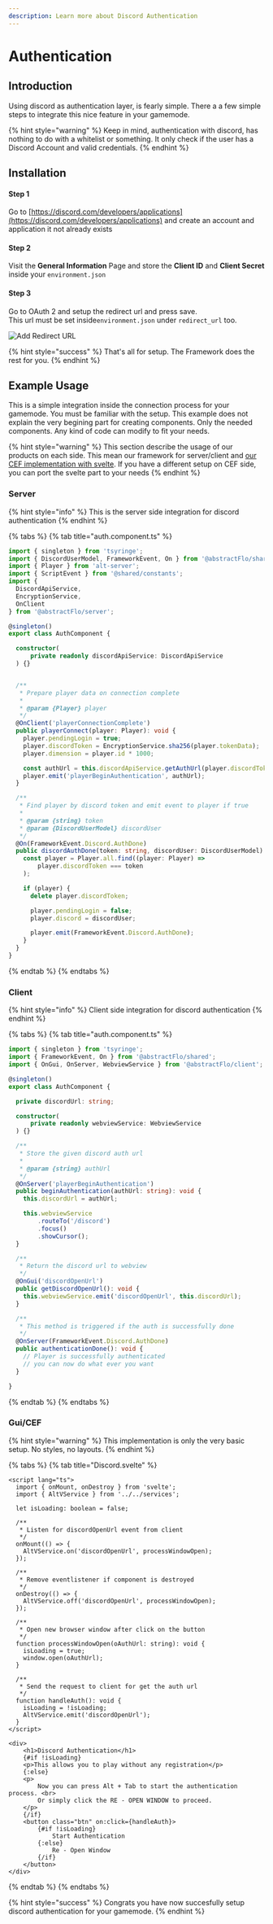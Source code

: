 ```yaml
---
description: Learn more about Discord Authentication
---
```


# Authentication

## Introduction

Using discord as authentication layer, is fearly simple. There a a few simple steps to integrate this nice feature in your gamemode.

{% hint style="warning" %}
Keep in mind, authentication with discord, has nothing to do with a whitelist or something. It only check if the user has a Discord Account and valid credentials.
{% endhint %}

## Installation

#### Step 1

Go to [https://discord.com/developers/applications](https://discord.com/developers/applications) and create an account and application it not already exists

#### Step 2

Visit the **General Information** Page and store the **Client ID** and **Client Secret** inside your `environment.json`

#### Step 3

Go to OAuth 2 and setup the redirect url and press save.  
This url must be set inside`environment.json` under `redirect_url` too.

![Add Redirect URL](../../../.gitbook/assets/image%20%281%29%20%281%29%20%282%29%20%282%29.png)

{% hint style="success" %}
That's all for setup. The Framework does the rest for you.
{% endhint %}

## Example Usage

This is a simple integration inside the connection process for your gamemode. You must be familiar with the setup. This example does not explain the very begining part for creating components. Only the needed components. Any kind of code can modify to fit your needs.

{% hint style="warning" %}
This section describe the usage of our products on each side. This mean our framework for server/client and [our CEF implementation with svelte](https://github.com/abstractFlo/altv-svelte-tailwind-typescript). If you have a different setup on CEF side, you can port the svelte part to your needs
{% endhint %}

### Server

{% hint style="info" %}
This is the server side integration for discord authentication
{% endhint %}

{% tabs %}
{% tab title="auth.component.ts" %}
```typescript
import { singleton } from 'tsyringe';
import { DiscordUserModel, FrameworkEvent, On } from '@abstractFlo/shared';
import { Player } from 'alt-server';
import { ScriptEvent } from '@shared/constants';
import { 
  DiscordApiService, 
  EncryptionService, 
  OnClient 
} from '@abstractFlo/server';

@singleton()
export class AuthComponent {

  constructor(
      private readonly discordApiService: DiscordApiService
  ) {}


  /**
   * Prepare player data on connection complete
   *
   * @param {Player} player
   */
  @OnClient('playerConnectionComplete')
  public playerConnect(player: Player): void {
    player.pendingLogin = true;
    player.discordToken = EncryptionService.sha256(player.tokenData);
    player.dimension = player.id * 1000;

    const authUrl = this.discordApiService.getAuthUrl(player.discordToken);
    player.emit('playerBeginAuthentication', authUrl);
  }

  /**
   * Find player by discord token and emit event to player if true
   *
   * @param {string} token
   * @param {DiscordUserModel} discordUser
   */
  @On(FrameworkEvent.Discord.AuthDone)
  public discordAuthDone(token: string, discordUser: DiscordUserModel): void {
    const player = Player.all.find((player: Player) =>
        player.discordToken === token
    );

    if (player) {
      delete player.discordToken;

      player.pendingLogin = false;
      player.discord = discordUser;

      player.emit(FrameworkEvent.Discord.AuthDone);
    }
  }
}
```
{% endtab %}
{% endtabs %}

### Client

{% hint style="info" %}
Client side integration for discord authentication
{% endhint %}

{% tabs %}
{% tab title="auth.component.ts" %}
```typescript
import { singleton } from 'tsyringe';
import { FrameworkEvent, On } from '@abstractFlo/shared';
import { OnGui, OnServer, WebviewService } from '@abstractFlo/client';

@singleton()
export class AuthComponent {

  private discordUrl: string;

  constructor(
      private readonly webviewService: WebviewService
  ) {}

  /**
   * Store the given discord auth url
   *
   * @param {string} authUrl
   */
  @OnServer('playerBeginAuthentication')
  public beginAuthentication(authUrl: string): void {
    this.discordUrl = authUrl;

    this.webviewService
        .routeTo('/discord')
        .focus()
        .showCursor();
  }

  /**
   * Return the discord url to webview
   */
  @OnGui('discordOpenUrl')
  public getDiscordOpenUrl(): void {
    this.webviewService.emit('discordOpenUrl', this.discordUrl);
  }

  /**
   * This method is triggered if the auth is successfully done
   */
  @OnServer(FrameworkEvent.Discord.AuthDone)
  public authenticationDone(): void {
    // Player is successfully authenticated
    // you can now do what ever you want
  }

}
```
{% endtab %}
{% endtabs %}

### Gui/CEF

{% hint style="warning" %}
This implementation is only the very basic setup. No styles, no layouts.
{% endhint %}

{% tabs %}
{% tab title="Discord.svelte" %}
```markup
<script lang="ts">
  import { onMount, onDestroy } from 'svelte';
  import { AltVService } from '../../services';

  let isLoading: boolean = false;

  /**
   * Listen for discordOpenUrl event from client
   */
  onMount(() => {
    AltVService.on('discordOpenUrl', processWindowOpen);
  });

  /**
   * Remove eventlistener if component is destroyed
   */
  onDestroy(() => {
    AltVService.off('discordOpenUrl', processWindowOpen);
  });

  /**
   * Open new browser window after click on the button
   */
  function processWindowOpen(oAuthUrl: string): void {
    isLoading = true;
    window.open(oAuthUrl);
  }

  /**
   * Send the request to client for get the auth url
   */
  function handleAuth(): void {
    isLoading = !isLoading;
    AltVService.emit('discordOpenUrl');
  }
</script>

<div>
    <h1>Discord Authentication</h1>
    {#if !isLoading}
    <p>This allows you to play without any registration</p>
    {:else}
    <p>
        Now you can press Alt + Tab to start the authentication process. <br>
        Or simply click the RE - OPEN WINDOW to proceed.
    </p>
    {/if}
    <button class="btn" on:click={handleAuth}>
        {#if !isLoading}
            Start Authentication
        {:else}
            Re - Open Window
        {/if}
    </button>
</div>
```
{% endtab %}
{% endtabs %}

{% hint style="success" %}
Congrats you have now succesfully setup discord authentication for your gamemode.
{% endhint %}

